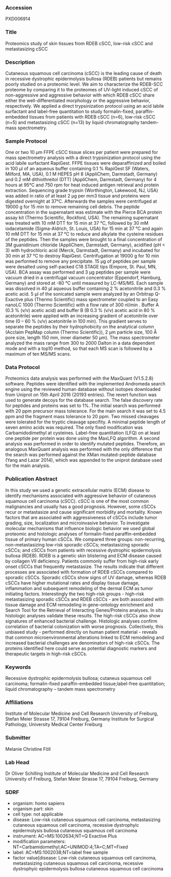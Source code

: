 ### Accession
PXD006914

### Title
Proteomics study of skin tissues from RDEB cSCC, low-risk cSCC and metastasizing cSCC

### Description
Cutaneous squamous cell carcinoma (cSCC) is the leading cause of death in recessive dystrophic epidermolysis bullosa (RDEB) patients but remains poorly studied on a proteomic level. We aim to characterize the RDEB-SCC proteome by comparing it to the proteomes of UV-light induced cSCC of non-aggressive and aggressive behavior with which RDEB cSCC share either the well-differentiated morphology or the aggressive behavior, respectively. We applied a direct trypsinization protocol using an acid labile surfactant and label-free quantitation to study formalin-fixed, paraffin-embedded tissues from patients with RDEB cSCC (n=6), low-risk cSCC (n=5) and metastasizing cSCC (n=13) by liquid chromatography tandem-mass spectrometry.

### Sample Protocol
One or two 10 µm FFPE cSCC tissue slices per patient were prepared for mass spectrometry analysis with a direct trypsinization protocol using the acid labile surfactant RapiGest. FFPE tissues were deparaffinized and boiled in 100 µl of an aqueous buffer containing 0.1 % RapiGest SF (Waters, Milford, MA, USA), 0.1 M HEPES pH 8 (AppliChem, Darmstadt, Germany) and 0.2 mM dithiothreitol (DTT) (AppliChem, Darmstadt, Germany) for 4 hours at 95°C and 750 rpm for heat induced antigen retrieval and protein extraction. Sequencing grade trypsin (Worthington, Lakewood, NJ, USA) was added in ratio of at least 2 µg per mm3 tissue and proteins were digested overnight at 37°C. Afterwards the samples were centrifuged at 19000 g for 15 min to remove remaining cell debris. The peptide concentration in the supernatant was estimate with the Pierce BCA protein assay kit (Thermo Scientific, Rockford, USA). The remaining supernatant was treated with 10 mM DTT for 15 min at 37 °C, followed by 30 mM iodacetamide (Sigma-Aldrich, St. Louis, USA) for 15 min at 37 °C and again 10 mM DTT for 15 min at 37 °C to reduce and alkylate the cysteine residues of the peptides. Then the samples were brought to a final concentration of 3M guanidinium chloride (AppliChem, Darmstadt, Germany), acidified (pH < 3) with hydrochloric acid (Merck, Darmstadt, Germany) and incubated for 30 min at 37 °C to destroy RapiGest. Centrifugation at 19000 g for 10 min was performed to remove any precipitate. 15 µg of peptides per sample were desalted using self-packed C18 STAGE tips (Empore, St. Paul, MN, USA). BCA assay was performed and 3 µg peptides per sample were vacuum dried in a centrifugal vacuum concentrator (Eppendorf, Hamburg, Germany) and stored at -80 °C until measured by LC-MS/MS. Each sample was dissolved in 40 µl aqueous buffer containing 2 % acetonitrile and 0.3 % acetic acid. 5 µl of the sonicated sample were analyzed by an Orbitrap Q-Exactive plus (Thermo Scientific) mass spectrometer coupled to an Easy nanoLC 1000 (Thermo Scientific) with a flow rate of 300 nl/min . Buffer A (0.3 % (v/v) acetic acid) and buffer B (B 0.3 % (v/v) acetic acid in 80 % acetonitrile) were applied with an increasing gradient of acetonitrile over time (0 – 60 % (v/v) acetonitrile in 100 min). This gradient serves to separate the peptides by their hydrophobicity on the analytical column (Acclaim PepMap column (Thermo Scientific)), 2 µm particle size, 100 Å pore size, length 150 mm, inner diameter 50 µm). The mass spectrometer analyzed the mass range from 300 to 2000 Dalton in a data dependent mode and with a top10 method, so that each MS scan is followed by a maximum of ten MS/MS scans.

### Data Protocol
Proteomics data analysis was performed with the MaxQuant (V1.5.2.8) software. Peptides were identified with the implemented Andromeda search engine using the reviewed human database without isotopes downloaded from Uniprot on 15th April 2016 (20193 entries). The revert function was used to generate decoys for the database search. The false discovery rate for peptides and proteins was set to 1%. The initial search was performed with 20 ppm precursor mass tolerance. For the main search it was set to 4.5 ppm and the fragment mass tolerance to 20 ppm. Two missed cleavages were tolerated for the tryptic cleavage specifity. A minimal peptide length of seven amino acids was required. The only fixed modification was Carbamidodimethyl at cysteines. Label-free quantitation (LFQ) on at least one peptide per protein was done using the MaxLFQ algorithm.  A second analysis was performed in order to identify mutated peptides. Therefore, an analogous MaxQuant analysis was performed with the only difference that the search was performed against the XMan mutated-peptide database (Yang and Lazar 2014), which was appended to the uniprot database used for the main analysis.

### Publication Abstract
In this study we used a genetic extracellular matrix (ECM) disease to identify mechanisms associated with aggressive behavior of cutaneous squamous cell carcinoma (cSCC). cSCC is one of the most common malignancies and usually has a good prognosis. However, some cSCCs recur or metastasize and cause significant morbidity and mortality. Known factors that are associated with aggressiveness of cSCCs include tumor grading, size, localization and microinvasive behavior. To investigate molecular mechanisms that influence biologic behavior we used global proteomic and histologic analyses of formalin-fixed paraffin-embedded tissue of primary human cSCCs. We compared three groups: non-recurring, non-metastasizing low-risk sporadic cSCCs; metastasizing sporadic cSCCs; and cSCCs from patients with recessive dystrophic epidermolysis bullosa (RDEB). RDEB is a genetic skin blistering and ECM disease caused by collagen VII deficiency. Patients commonly suffer from high-risk early onset cSCCs that frequently metastasize. The results indicate that different processes are associated with formation of RDEB cSCCs compared to sporadic cSCCs. Sporadic cSCCs show signs of UV damage, whereas RDEB cSCCs have higher mutational rates and display tissue damage, inflammation and subsequent remodeling of the dermal ECM as tumor initiating factors. Interestingly the two high-risk groups - high-risk metastasizing sporadic cSCCs and RDEB cSCCs - are both associated with tissue damage and ECM remodeling in gene-ontology enrichment and Search Tool for the Retrieval of Interacting Genes/Proteins analyses. In situ histologic analyses validate these results. The high-risk cSCCs also show signatures of enhanced bacterial challenge. Histologic analyses confirm correlation of bacterial colonization with worse prognosis. Collectively, this unbiased study - performed directly on human patient material - reveals that common microenvironmental alterations linked to ECM remodeling and increased bacterial challenges are denominators of high-risk cSCCs. The proteins identified here could serve as potential diagnostic markers and therapeutic targets in high-risk cSCCs.

### Keywords
Recessive dystrophic epidermolysis bullosa;  cutaneus squamous cell carcinoma; formalin-fixed paraffin-embedded tissue;label-free quantitation; liquid chromatography – tandem mass spectrometry

### Affiliations
Institute of Molecular Medicine and Cell Research University of Freiburg, Stefan Meier Strasse 17, 79104 Freiburg, Germany
Institute for Surgical Pathology, University Medical Center Freiburg

### Submitter
Melanie Christine Föll

### Lab Head
Dr Oliver Schilling
Institute of Molecular Medicine and Cell Research University of Freiburg, Stefan Meier Strasse 17, 79104 Freiburg, Germany


### SDRF
- organism: homo sapiens
- organism part: skin
- cell type: not applicable
- disease: Low-risk cutaneous squamous cell carcinoma, metastasizing cutaneous squamous cell carcinoma, recessive dystrophyic epidermolysis bullosa cutaneous squamous cell carcinoma
- instrument: AC=MS:1002634;NT=Q Exactive Plus
- modification parameters: NT=Carbamidomethyl;AC=UNIMOD:4;TA=C;MT=Fixed
- label: AC=MS:1002038;NT=label free sample
- factor value[disease: Low-risk cutaneous squamous cell carcinoma, metastasizing cutaneous squamous cell carcinoma, recessive dystrophyic epidermolysis bullosa cutaneous squamous cell carcinoma

